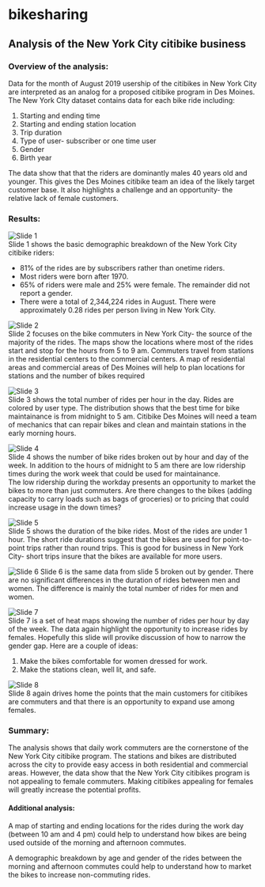 # bikesharing  
  
## Analysis of the New York City citibike business  

### Overview of the analysis:  

Data for the month of August 2019 usership of the citibikes in New York City are interpreted as an analog for a proposed citibike program in Des Moines.  The New York CIty dataset contains data for each bike ride including:  
1. Starting and ending time  
2. Starting and ending station location  
3. Trip duration  
4. Type of user- subscriber or one time user  
5. Gender  
6. Birth year  
  
The data show that that the riders are dominantly males 40 years old and younger.  This gives the Des Moines citibike team an idea of the likely target customer base.  It also highlights a challenge and an opportunity- the relative lack of female customers.  
  
### Results:  

![Slide 1](Slide_1.png)  
Slide 1 shows the basic demographic breakdown of the New York City citibike riders:  
- 81% of the rides are by subscribers rather than onetime riders.  
- Most riders were born after 1970.  
- 65% of riders were male and 25% were female.  The remainder did not report a gender.  
- There were a total of 2,344,224 rides in August.  There were approximately 0.28 rides per person living in New York City.  
  
![Slide 2](Slide_2.png)  
Slide 2 focuses on the bike commuters in New York City- the source of the majority of the rides.  The maps show the locations where most of the rides start and stop for the hours from 5 to 9 am.  Commuters travel from stations in the residential centers to the commercial centers.  A map of residential areas and commercial areas of Des Moines will help to plan locations for stations and the number of bikes required  
  
![Slide 3](Slide_3.png)  
Slide 3 shows the total number of rides per hour in the day.  Rides are colored by user type.  The distribution shows that the best time for bike maintainance is from midnight to 5 am.  Citibike Des Moines will need a team of mechanics that can repair bikes and clean and maintain stations in the early morning hours.  
  
![Slide 4](Slide_4.png)  
Slide 4 shows the number of bike rides broken out by hour and day of the week.  In addition to the hours of midnight to 5 am there are low ridership times during the work week that could be used for maintainance.  
The low ridership during the workday presents an opportunity to market the bikes to more than just commuters.  Are there changes to the bikes (adding capacity to carry loads such as bags of groceries) or to pricing that could increase usage in the down times?  
  
![Slide 5](Slide_5.png)  
Slide 5 shows the  duration of the bike rides.  Most of the rides are under 1 hour.  The short ride durations suggest that the bikes are used for point-to-point trips rather than round trips.  This is good for business in New York City- short trips insure that the bikes are available for more users.  
  
![Slide 6](Slide_6.png) 
Slide 6 is the same data from slide 5 broken out by gender.  There are no significant differences in the duration of rides between men and women.  The difference is mainly the total number of rides for men and women.  

![Slide 7](Slide_7.png)  
Slide 7 is a set of heat maps showing the number of rides per hour by day of the week.  The data again highlight the opportunity to increase rides by females.  Hopefully this slide will provike discussion of how to narrow the gender gap.  Here are a couple of ideas:  
1. Make the bikes comfortable for women dressed for work.  
2. Make the stations clean, well lit, and safe.  
  
![Slide 8](Slide_8.png)  
Slide 8 again drives home the points that the main customers for citibikes are commuters and that there is an opportunity to expand use among females.  
  
### Summary:  
  
The analysis shows that daily work commuters are the cornerstone of the New York City citibike program.  The stations and bikes are distributed across the city to provide easy access in both residential and commercial areas.  However, the data show that the New York City citibikes program is not appealing to female commuters.  Making citibikes appealing for females will greatly increase the potential profits.  
  
#### Additional analysis:  

A map of starting and ending locations for the rides during the work day (between 10 am and 4 pm) could help to understand how bikes are being used outside of the morning and afternoon commutes.  
  
A demographic breakdown by age and gender of the rides between the morning and afternoon commutes could help to understand how to market the bikes to increase non-commuting rides.  
